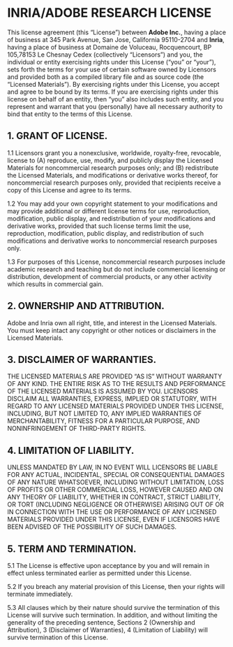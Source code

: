 
INRIA/ADOBE RESEARCH LICENSE
===========================

This license agreement (this “License”) between **Adobe Inc.**, having a place of business at 345 Park Avenue, San Jose, California 95110-2704  and **Inria**, having a place of business at Domaine de Voluceau, Rocquencourt, BP 105,78153 Le Chesnay Cedex (collectively “Licensors”) and you, the individual or entity exercising rights under this License (“you” or “your”), sets forth the terms for your use of certain software owned by Licensors and provided both as a compiled library file and as source code (the “Licensed Materials”). By exercising rights under this License, you accept and agree to be bound by its terms. If you are exercising rights under this license on behalf of an entity, then “you” also includes such entity, and you represent and warrant that you (personally) have all necessary authority to bind that entity to the terms of this License.

## 1.	GRANT OF LICENSE.

1.1	Licensors grant you a nonexclusive, worldwide, royalty-free, revocable, license to (A) reproduce, use, modify, and publicly display the Licensed Materials for noncommercial research purposes only; and (B) redistribute the Licensed Materials, and modifications or derivative works thereof, for noncommercial research purposes only, provided that recipients receive a copy of this License and agree to its terms. 

1.2	You may add your own copyright statement to your modifications and may provide additional or different license terms for use, reproduction, modification, public display, and redistribution of your modifications and derivative works, provided that such license terms limit the use, reproduction, modification, public display, and redistribution of such modifications and derivative works to noncommercial research purposes only.

1.3	For purposes of this License, noncommercial research purposes include academic research and teaching but do not include commercial licensing or distribution, development of commercial products, or any other activity which results in commercial gain.

## 2.	OWNERSHIP AND ATTRIBUTION. 

Adobe and Inria own all right, title, and interest in the Licensed Materials. You must keep intact any copyright or other notices or disclaimers in the Licensed Materials.

## 3.	DISCLAIMER OF WARRANTIES. 

THE LICENSED MATERIALS ARE PROVIDED “AS IS” WITHOUT WARRANTY OF ANY KIND. THE ENTIRE RISK AS TO THE RESULTS AND PERFORMANCE OF THE LICENSED MATERIALS IS ASSUMED BY YOU. LICENSORS DISCLAIM ALL WARRANTIES, EXPRESS, IMPLIED OR STATUTORY, WITH REGARD TO ANY LICENSED MATERIALS PROVIDED UNDER THIS LICENSE, INCLUDING, BUT NOT LIMITED TO, ANY IMPLIED WARRANTIES OF MERCHANTABILITY, FITNESS FOR A PARTICULAR PURPOSE, AND NONINFRINGEMENT OF THIRD-PARTY RIGHTS.

## 4.	LIMITATION OF LIABILITY. 

UNLESS MANDATED BY LAW, IN NO EVENT WILL LICENSORS BE LIABLE FOR ANY ACTUAL, INCIDENTAL, SPECIAL OR CONSEQUENTIAL DAMAGES OF ANY NATURE WHATSOEVER, INCLUDING WITHOUT LIMITATION, LOSS OF PROFITS OR OTHER COMMERCIAL LOSS, HOWEVER CAUSED AND ON ANY THEORY OF LIABILITY, WHETHER IN CONTRACT, STRICT LIABILITY, OR TORT (INCLUDING NEGLIGENCE OR OTHERWISE)  ARISING OUT OF OR IN CONNECTION WITH THE USE OR PERFORMANCE OF ANY LICENSED MATERIALS PROVIDED UNDER THIS LICENSE, EVEN IF LICENSORS HAVE BEEN ADVISED OF THE POSSIBILITY OF SUCH DAMAGES.

## 5.	TERM AND TERMINATION.  

5.1	The License is effective upon acceptance by you and will remain in effect unless terminated earlier as permitted under this License.

5.2	If you breach any material provision of this License, then your rights will terminate immediately.

5.3	All clauses which by their nature should survive the termination of this License will survive such termination. In addition, and without limiting the generality of the preceding sentence, Sections 2 (Ownership and Attribution), 3 (Disclaimer of Warranties), 4 (Limitation of Liability) will survive termination of this License.

